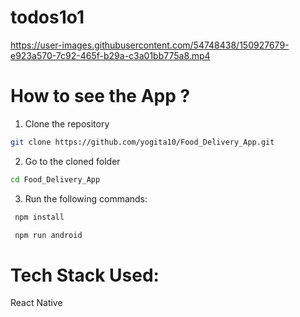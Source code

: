 # todos1o1

https://user-images.githubusercontent.com/54748438/150927679-e923a570-7c92-465f-b29a-c3a01bb775a8.mp4 

# How to see the App ? 
1. Clone the repository 
```sh
git clone https://github.com/yogita10/Food_Delivery_App.git
```
2. Go to the cloned folder
```sh
cd Food_Delivery_App
```
3. Run the following commands: 
```sh
 npm install 
```
```sh
 npm run android 
```

# Tech Stack Used:
React Native 


